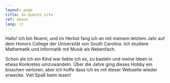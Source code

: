 ```yaml
---
layout: page
title: Su questo sito
ref: about
lang: it
---
```


Hallo! Ich bin Noemi, und im Herbst fang ich an mit meinem letztem Jahr auf dem Honors College der Universität von South Carolina. Ich studiere Mathematik und Informatik mit Musik als Nebenfach. 

Schon als ich ein Kind war liebte ich es, zu basteln und meine Ideen in etwas Konkretes umzuwandeln. Über die Jahre ging dieses Hobby ein bisschen verloren, aber ich hoffe dass ich es mit dieser Webseite wieder erwecke. Viel Spaß beim lesen!
